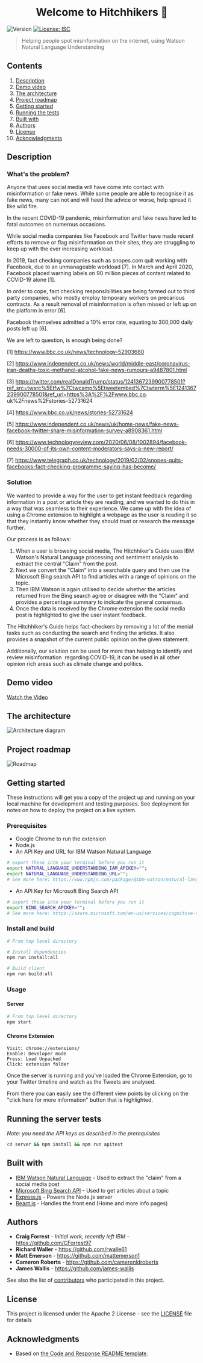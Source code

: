 <h1 align="center">Welcome to Hitchhikers 👋</h1>
<p>
  <img alt="Version" src="https://img.shields.io/badge/version-1.0.0-blue.svg?cacheSeconds=2592000" />
  <a href="#" target="_blank">
    <img alt="License: ISC" src="https://img.shields.io/badge/License-Apache2-yellow.svg" />
  </a>
</p>

> Helping people spot misinformation on the internet, using Watson Natural Language Understanding

## Contents

1. [Description](#description)
1. [Demo video](#demo-video)
1. [The architecture](#the-architecture)
1. [Project roadmap](#project-roadmap)
1. [Getting started](#getting-started)
1. [Running the tests](#running-the-tests)
1. [Built with](#built-with)
1. [Authors](#authors)
1. [License](#license)
1. [Acknowledgments](#acknowledgments)

## Description

### What's the problem?

Anyone that uses social media will have come into contact with misinformation or fake news. While some people are able to recognise it as fake news, many can not and will heed the advice or worse, help spread it like wild fire.

In the recent COVID-19 pandemic, misinformation and fake news have led to fatal outcomes on numerous occasions. 

While social media companies like Facebook and Twitter have made recent efforts to remove or flag misinformation on their sites, they are struggling to keep up with the ever increasing workload.

In 2019, fact checking companies such as snopes.com quit working with Facebook, due to an unmanageable workload [7]. In March and April 2020, Facebook placed warning labels on 90 million pieces of content related to COVID-19 alone [1].

In order to cope, fact checking responsibilities are being farmed out to third party companies, who mostly employ temporary workers on precarious contracts. As a result removal of misinformation is often missed or left up on the platform in error [6].

Facebook themselves admitted a 10% error rate, equating to 300,000 daily posts left up [6]. 

We are left to question, is enough being done?

[1] https://www.bbc.co.uk/news/technology-52903680

[2] https://www.independent.co.uk/news/world/middle-east/coronavirus-iran-deaths-toxic-methanol-alcohol-fake-news-rumours-a9487801.html

[3] https://twitter.com/realDonaldTrump/status/1241367239900778501?ref_src=twsrc%5Etfw%7Ctwcamp%5Etweetembed%7Ctwterm%5E1241367239900778501&ref_url=https%3A%2F%2Fwww.bbc.co.
uk%2Fnews%2Fstories-52731624

[4] https://www.bbc.co.uk/news/stories-52731624

[5] https://www.independent.co.uk/news/uk/home-news/fake-news-facebook-twitter-share-misinformation-survey-a8908361.html

[6] https://www.technologyreview.com/2020/06/08/1002894/facebook-needs-30000-of-its-own-content-moderators-says-a-new-report/

[7] https://www.telegraph.co.uk/technology/2019/02/02/snopes-quits-facebooks-fact-checking-programme-saying-has-become/


### Solution
We wanted to provide a way for the user to get instant feedback regarding information in a post or article they are reading, and we wanted to do this in a way that was seamless to their experience. We came up with the idea of using a Chrome extension to highlight a webpage as the user is reading it so that they instantly know whether they should trust or research the message further.

Our process is as follows:
1. When a user is browsing social media, The Hitchhiker's Guide uses IBM Watson's Natural Language processing and sentiment analysis to extract the central "Claim" from the post.
1. Next we convert the "Claim" into a searchable query and then use the Microsoft Bing search API to find articles with a range of opinions on the topic.
1. Then IBM Watson is again utilised to decide whether the articles returned from the Bing search agree or disagree with the "Claim" and provides a percentage summary to indicate the general consensus.
1. Once the data is received by the Chrome extension the social media post is highlighted to give the user instant feedback. 

The Hitchhiker's Guide helps fact-checkers by removing a lot of the menial tasks such as conducting the search and finding the articles. It also provides a snapshot of the current public opinion on the given statement.

Additionally, our solution can be used for more than helping to identify and review misinformation 
regarding COVID-19, it can be used in all other opinion rich areas such as climate change and politics. 


## Demo video
[Watch the Video](https://youtu.be/CKrPHHcnX9c)

## The architecture
![Architecture diagram](./images/architectureDiagram.png)

## Project roadmap
![Roadmap](./images/Project_roadmap.png)

## Getting started

These instructions will get you a copy of the project up and running on your local machine for development and testing purposes. See deployment for notes on how to deploy the project on a live system.

### Prerequisites

* Google Chrome to run the extension
* Node.js
* An API Key and URL for IBM Watson Natural Language
```sh
# export these into your terminal before you run it
export NATURAL_LANGUAGE_UNDERSTANDING_IAM_APIKEY="";
export NATURAL_LANGUAGE_UNDERSTANDING_URL="";
# See more here: https://www.npmjs.com/package/@ibm-watson/natural-language-understanding-nodejs#prerequisites
```


* An API Key for Microsoft Bing Search API
```sh
# export these into your terminal before you run it
export BING_SEARCH_APIKEY="";
# See more here: https://azure.microsoft.com/en-us/services/cognitive-services/bing-news-search-api/
```

### Install and build

```sh
# From top level directory

# Install dependencies
npm run install:all

# Build client
npm run build:all
```

### Usage


#### Server

```sh
# From top level directory
npm start
```

#### Chrome Extension

```
Visit: chrome://extensions/
Enable: Developer mode
Press: Load Unpacked
Click: extension folder
```

Once the server is running and you've loaded the Chrome Extension, go to your Twitter timeline and watch as the Tweets are analysed.

From there you can easily see the different view points by clicking on the "click here for more information" button that is highlighted.

## Running the server tests
*Note: you need the API keys as described in the prerequisites*

```bash
cd server && npm install && npm run apitest
```

## Built with

* [IBM Watson Natural Language](https://www.ibm.com/uk-en/cloud/watson-natural-language-understanding) - Used to extract the "claim" from a social media post
* [Microsoft Bing Search API](https://azure.microsoft.com/en-us/services/cognitive-services/bing-news-search-api/) - Used to get articles about a topic
* [Express.js](https://expressjs.com/) - Powers the Node.js server
* [React.js](https://reactjs.org/) - Handles the front end (Home and more info pages)

## Authors

* **Craig Forrest** - *Initial work, recently left IBM* - https://github.com/CForrest97
* **Richard Waller** - https://github.com/rwalle61
* **Matt Emerson** - https://github.com/mattemerson1
* **Cameron Roberts** - https://github.com/cameronldroberts
* **James Wallis** - https://github.com/james-wallis

See also the list of [contributors](https://github.com/james-wallis/hitchhikers/graphs/contributors) who participated in this project.

## License

This project is licensed under the Apache 2 License - see the [LICENSE](LICENSE) file for details

## Acknowledgments

* Based on [the Code and Response README template](https://github.com/Code-and-Response/Project-Sample/blob/master/README.md).
